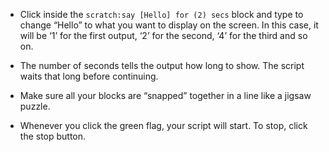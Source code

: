 - Click inside the `scratch:say [Hello] for (2) secs` block and type to change “Hello” to what you want to display on the screen. In this case, it will be ‘1’ for the first output, ‘2’ for the second, ‘4’ for the third and so on.

- The number of seconds tells the output how long to show. The script waits that long before continuing.

- Make sure all your blocks are “snapped” together in a line like a jigsaw puzzle.

- Whenever you click the green flag, your script will start. To stop, click the stop button.